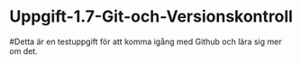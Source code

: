 # Uppgift-1.7-Git-och-Versionskontroll

#Detta är en testuppgift för att komma igång med Github och lära sig mer om det.
